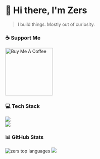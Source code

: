 # 👋 Hi there, I'm Zers  
> I build things. Mostly out of curiosity.  

### ☕ Support Me
<a href="https://www.buymeacoffee.com/zers" target="_blank">
  <img src="https://cdn.buymeacoffee.com/buttons/v2/default-yellow.png" width="150" alt="Buy Me A Coffee"/>
</a>

### 💻 Tech Stack
<img src="https://skillicons.dev/icons?i=html,css,js,ts,react,nextjs,redux,tailwind,nodejs" /><br/>
<img src="https://skillicons.dev/icons?i=php,python,mongodb,mysql,docker,linux,bash,git,photoshop" />

### 📊 GitHub Stats
<img src="https://github-readme-stats.vercel.app/api/top-langs/?username=zersjs&layout=compact&theme=dracula" alt="zers top languages" />

<img src="https://capsule-render.vercel.app/api?type=waving&color=282a36,bd93f9,ff79c6&height=120&section=footer"/>

